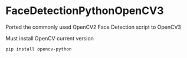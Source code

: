 # FaceDetectionPythonOpenCV3
Ported the commonly used OpenCV2 Face Detection script to OpenCV3

Must install OpenCV current version
```
pip install opencv-python
```
